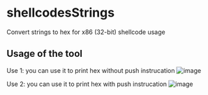 # shellcodesStrings
Convert strings to hex for x86 (32-bit) shellcode usage


## Usage of the tool
Use 1: you can use it to print hex without push instrucation
![image](https://user-images.githubusercontent.com/42019491/132775359-9339119b-9987-452c-9518-0a407f54e997.png)


Use 2: you can use it to print hex with push instrucation
![image](https://user-images.githubusercontent.com/42019491/132775390-72d3c9dc-82d4-44c9-9008-8f112ca55ba0.png)

